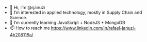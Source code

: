 - 👋 Hi, I’m @rjanuzi
- 👀 I’m interested in applied technology, mostly in Supply Chain and Science.
- 🌱 I’m currently learning JavaScript + NodeJS + MongoDB
- 📫 How to reach me https://www.linkedin.com/in/rafael-januzi-4b208118a/

<!---
rjanuzi/rjanuzi is a ✨ special ✨ repository because its `README.md` (this file) appears on your GitHub profile.
You can click the Preview link to take a look at your changes.
--->
